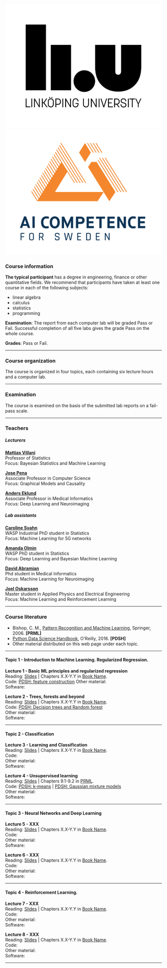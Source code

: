 <!-- font: frutiger -->

![](/Images/LiU_secondary_1_black.png "ML for industry")
![](/Images/LogoAICompetence.png "ML for industry")


### Course information
**The typical participant** has a degree in engineering, finance or other quantitative fields. We recommend that participants have taken at least one course in each of the following subjects:

* linear algebra
* calculus
* statistics
* programming

**Examination**: The report from each computer lab will be graded Pass or Fail. Successful completion of all five labs gives the grade Pass on the whole course.

**Grades**: Pass or Fail.

---

### Course organization
The course is organized in four topics, each containing six lecture hours and a computer lab.

---

### Examination

The course is examined on the basis of the submitted lab reports on a fail-pass scale.

---

### Teachers
##### Lecturers
[**Mattias Villani**](https://www.mattiasvillani.com/) \
Professor of Statistics \
Focus: Bayesian Statistics and Machine Learning

[**Jose Pena**](https://www.ida.liu.se/~jospe50/) \
Associate Professor in Computer Science \
Focus: Graphical Models and Causality

[**Anders Eklund**](https://liu.se/en/employee/andek67) \
Associate Professor in Medical Informatics \
Focus: Deep Learning and Neuroimaging




##### Lab assistants

[**Caroline Svahn**](https://liu.se/en/employee/andek67) \
WASP Industrial PhD student in Statistics \
Focus: Machine Learning for 5G networks

[**Amanda Olmin**](https://liu.se/en/employee/andek67) \
WASP PhD student in Statistics \
Focus: Deep Learning and Bayesian Machine Learning

[**David Abramian**](https://liu.se/en/employee/andek67) \
Phd student in Medical Informatics \
Focus: Machine Learning for Neuroimaging

[**Joel Oskarsson**](https://liu.se/en/employee/andek67) \
Master student in Applied Physics and Electrical Engineering\
Focus: Machine Learning and Reinforcement Learning

---

### Course literature

  * Bishop, C. M., [Pattern Recognition and Machine Learning](https://www.microsoft.com/en-us/research/uploads/prod/2006/01/Bishop-Pattern-Recognition-and-Machine-Learning-2006.pdf), Springer, 2006. **[PRML]**
  * [Python Data Science Handbook](https://jakevdp.github.io/PythonDataScienceHandbook/), O'Reilly, 2016. **[PDSH]**
  * Other material distributed on this web page under each topic.

---

#### Topic 1 - Introduction to Machine Learning. Regularized Regression.

**Lecture 1 - Basic ML principles and regularized regression** \
Reading: [Slides](SLIDES) | Chapters X.X-Y.Y in [Book Name](book). \
Code: [PDSH: feature construction](https://colab.research.google.com/github/jakevdp/PythonDataScienceHandbook/blob/master/notebooks/05.04-Feature-Engineering.ipynb)
Other material: \
Software:

**Lecture 2 - Trees, forests and beyond** \
Reading: [Slides](SLIDES) | Chapters X.X-Y.Y in [Book Name](book). \
Code: [PDSH: Decision trees and Random forest](https://colab.research.google.com/github/jakevdp/PythonDataScienceHandbook/blob/master/notebooks/05.08-Random-Forests.ipynb) \
Other material: \
Software:

---

#### Topic 2 - Classification

**Lecture 3 - Learning and Classification** \
Reading: [Slides](SLIDES) | Chapters X.X-Y.Y in [Book Name](book). \
Code: \
Other material: \
Software:

**Lecture 4 - Unsupervised learning** \
Reading: [Slides](/Slides/L4Unsupervised.pdf) | Chapters 9.1-9.2 in [PRML](https://www.microsoft.com/en-us/research/uploads/prod/2006/01/Bishop-Pattern-Recognition-and-Machine-Learning-2006.pdf). \
Code: [PDSH: k-means](https://colab.research.google.com/github/jakevdp/PythonDataScienceHandbook/blob/master/notebooks/05.11-K-Means.ipynb) | [PDSH: Gaussian mixture models](https://colab.research.google.com/github/jakevdp/PythonDataScienceHandbook/blob/master/notebooks/05.12-Gaussian-Mixtures.ipynb) \
Other material: \
Software:

---

#### Topic 3 - Neural Networks and Deep Learning

**Lecture 5 - XXX** \
Reading: [Slides](SLIDES) | Chapters X.X-Y.Y in [Book Name](book). \
Code: \
Other material: \
Software:

**Lecture 6 - XXX** \
Reading: [Slides](SLIDES) | Chapters X.X-Y.Y in [Book Name](book). \
Code: \
Other material: \
Software:

---

#### Topic 4 - Reinforcement Learning.

**Lecture 7 - XXX** \
Reading: [Slides](SLIDES) | Chapters X.X-Y.Y in [Book Name](book). \
Code: \
Other material: \
Software:

**Lecture 8 - XXX** \
Reading: [Slides](SLIDES) | Chapters X.X-Y.Y in [Book Name](book). \
Code: \
Other material: \
Software:


---
